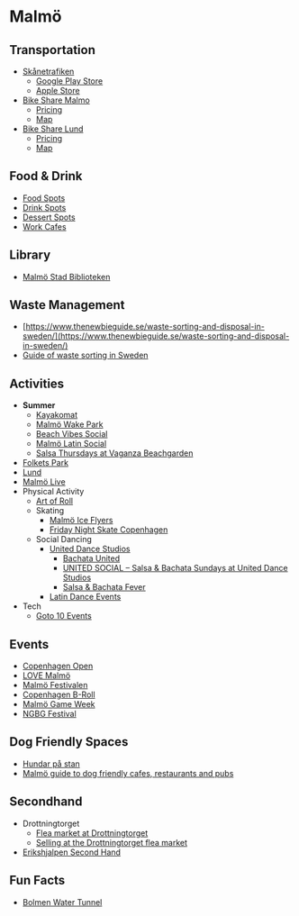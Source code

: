 # Malmö

## Transportation

- [Skånetrafiken](https://www.skanetrafiken.se/)
  - [Google Play Store](https://play.google.com/store/apps/details?id=se.skanetrafiken.washington&pcampaignid=web_share)
  - [Apple Store](https://apps.apple.com/se/app/sk%C3%A5netrafiken/id1180539331)
- [Bike Share Malmo](https://www.malmobybike.se/en)
  - [Pricing](https://www.malmobybike.se/en/subscriptions-and-rates)
  - [Map](https://www.malmobybike.se/en/map)
- [Bike Share Lund](https://www.lundahoj.se/en/home)
  - [Pricing](https://www.lundahoj.se/en/offers/groups)
  - [Map](https://www.lundahoj.se/en/mapping)

## Food & Drink

- [Food Spots](https://maps.app.goo.gl/Vm1PmWbGbbV6ftD86)
- [Drink Spots](https://maps.app.goo.gl/qWopvXmCnxn3WXxR8)
- [Dessert Spots](https://maps.app.goo.gl/1UqRzLEPdfzoYgJE6)
- [Work Cafes](https://maps.app.goo.gl/eXVHPQRZgcNGekeV8)

## Library

- [Malmö Stad Biblioteken](https://malmo.se/Uppleva-och-gora/Biblioteken/Vara-bibliotek.html)

## Waste Management

- [https://www.thenewbieguide.se/waste-sorting-and-disposal-in-sweden/](https://www.thenewbieguide.se/waste-sorting-and-disposal-in-sweden/)
- [Guide of waste sorting in Sweden](https://medium.com/@kevinli1/guide-of-waste-sorting-in-sweden-9653e3048b15)

## Activities

- **Summer**
  - [Kayakomat](https://www.kayakomat.com/en?country=se)
  - [Malmö Wake Park](https://www.malmowakepark.se/)
  - [Beach Vibes Social](https://www.facebook.com/groups/2897144393858138/events)
  - [Malmö Latin Social](https://www.instagram.com/malmo_latin_social/)
  - [Salsa Thursdays at Vaganza Beachgarden](https://www.salsavida.com/event/sweden/malmo/salsa-thursdays-at-vaganza-beachgarden/)
- [Folkets Park](https://malmo.se/Folkets-Park)
- [Lund](https://lund.se/)
- [Malmö Live](https://malmolive.se/program)
- Physical Activity
  - [Art of Roll](https://www.artofroll.com/)
  - Skating
    - [Malmö Ice Flyers](https://malmoiceflyers.se/)
    - [Friday Night Skate Copenhagen](https://www.instagram.com/fnscph/)
  - Social Dancing
    - [United Dance Studios](https://www.uniteddancestudios.se/)
      - [Bachata United](https://fb.me/e/3SZKEydhc)
      - [UNITED SOCIAL – Salsa & Bachata Sundays at United Dance Studios](https://fb.me/e/6X0FS5QUe)
      - [Salsa & Bachata Fever](https://fb.me/e/1P2QypJZHm)
    - [Latin Dance Events](https://www.facebook.com/groups/klubbkalenderlatin/events)
- Tech
  - [Goto 10 Events](https://www.goto10.se/event/)

## Events

- [Copenhagen Open](https://www.instagram.com/copenhagenopen)
- [LOVE Malmö](https://www.instagram.com/love.malmo/)
- [Malmö Festivalen](https://www.malmofestivalen.se/)
- [Copenhagen B-Roll](https://www.instagram.com/cph.b.roll/)
- [Malmö Game Week](https://www.instagram.com/malmogameweek/)
- [NGBG Festival](https://www.instagram.com/ngbgfestival/)

## Dog Friendly Spaces

- [Hundar på stan](https://malmocity.se/hundar-pa-stan/)
- [Malmö guide to dog friendly cafes, restaurants and pubs](https://sweden.bestin.com/malmo-guide-to-dog-friendly-cafes-restaurants-and-pubs/)

## Secondhand

- Drottningtorget
  - [Flea market at Drottningtorget](https://malmo.se/Uppleva-och-gora/Fritidsaktiviteter/Loppmarknader/Loppmarknad-pa-Drottningtorget.html)
  - [Selling at the Drottningtorget flea market](https://malmo.se/Uppleva-och-gora/Fritidsaktiviteter/Loppmarknader/Salja-pa-Drottningtorgets-loppmarknad.html)
- [Erikshjalpen Second Hand](https://erikshjalpen.se/butiker/second-hand-malmo/)

## Fun Facts

- [Bolmen Water Tunnel](https://en.wikipedia.org/wiki/Bolmen_Water_Tunnel)
